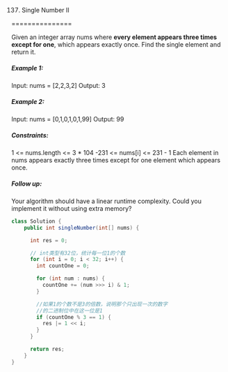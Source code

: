 137. Single Number II

===============

Given an integer array nums where **every element appears three times except for one**, which appears exactly once. Find the single element and return it.

##### Example 1:

Input: nums = [2,2,3,2]
Output: 3

##### Example 2:

Input: nums = [0,1,0,1,0,1,99]
Output: 99

##### Constraints:

1 <= nums.length <= 3 * 104
-231 <= nums[i] <= 231 - 1
Each element in nums appears exactly three times except for one element which appears once.

##### Follow up: 

Your algorithm should have a linear runtime complexity. Could you implement it without using extra memory?

```java
class Solution {
    public int singleNumber(int[] nums) {

      int res = 0;

      // int类型有32位，统计每一位1的个数
      for (int i = 0; i < 32; i++) {
        int countOne = 0;

        for (int num : nums) {
          countOne += (num >>> i) & 1;
        }

        //如果1的个数不是3的倍数，说明那个只出现一次的数字
        //的二进制位中在这一位是1
        if (countOne % 3 == 1) {
          res |= 1 << i;
        }
      }

      return res;
    }
}
```

